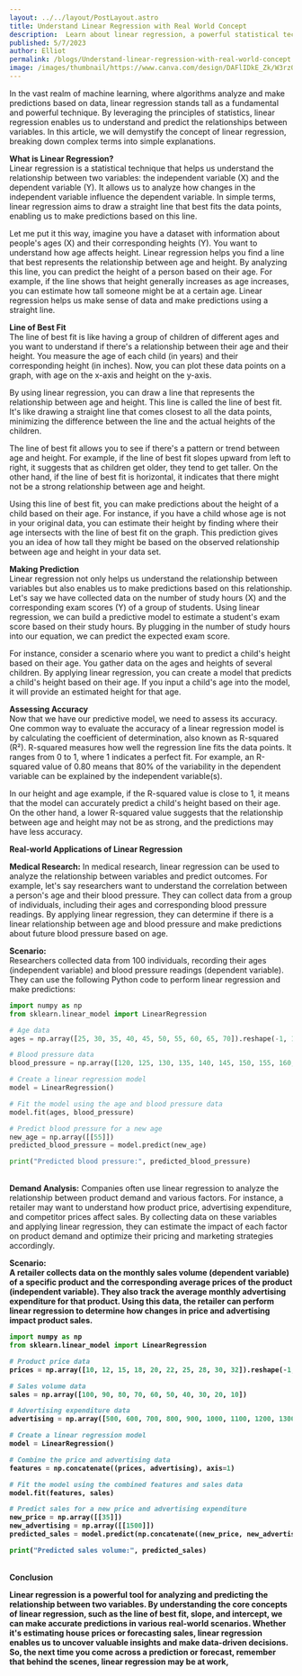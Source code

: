 ```yaml
---
layout: ../../layout/PostLayout.astro
title: Understand Linear Regression with Real World Concept
description:  Learn about linear regression, a powerful statistical technique used to predict outcomes. Discover the core concepts, explore real-world applications in real estate and sales forecasting, and see practical code snippets in Python.
published: 5/7/2023
author: Elliot
permalink: /blogs/Understand-linear-regression-with-real-world-concept
image: /images/thumbnail/https://www.canva.com/design/DAFlIDkE_Zk/W3rz0OA3UWparxRdO3SgKw/view?utm_content=DAFlIDkE_Zk&utm_campaign=designshare&utm_medium=link&utm_source=publishsharelink
---
```


In the vast realm of machine learning, where algorithms analyze and make predictions based on data, linear regression stands tall as a fundamental and powerful technique. By leveraging the principles of statistics, linear regression enables us to understand and predict the relationships between variables. In this article, we will demystify the concept of linear regression, breaking down complex terms into simple explanations.

<b> What is Linear Regression? </b> <br>
Linear regression is a statistical technique that helps us understand the relationship between two variables: the independent variable (X) and the dependent variable (Y). It allows us to analyze how changes in the independent variable influence the dependent variable. In simple terms, linear regression aims to draw a straight line that best fits the data points, enabling us to make predictions based on this line.

Let me put it this way, imagine you have a dataset with information about people's ages (X) and their corresponding heights (Y). You want to understand how age affects height. Linear regression helps you find a line that best represents the relationship between age and height. By analyzing this line, you can predict the height of a person based on their age. For example, if the line shows that height generally increases as age increases, you can estimate how tall someone might be at a certain age. Linear regression helps us make sense of data and make predictions using a straight line.

<b> Line of Best Fit</b> <br>
The line of best fit is like having a group of children of different ages and you want to understand if there's a relationship between their age and their height. You measure the age of each child (in years) and their corresponding height (in inches). Now, you can plot these data points on a graph, with age on the x-axis and height on the y-axis.

By using linear regression, you can draw a line that represents the relationship between age and height. This line is called the line of best fit. It's like drawing a straight line that comes closest to all the data points, minimizing the difference between the line and the actual heights of the children.

The line of best fit allows you to see if there's a pattern or trend between age and height. For example, if the line of best fit slopes upward from left to right, it suggests that as children get older, they tend to get taller. On the other hand, if the line of best fit is horizontal, it indicates that there might not be a strong relationship between age and height.

Using this line of best fit, you can make predictions about the height of a child based on their age. For instance, if you have a child whose age is not in your original data, you can estimate their height by finding where their age intersects with the line of best fit on the graph. This prediction gives you an idea of how tall they might be based on the observed relationship between age and height in your data set.

<b> Making Prediction </b> <br>
Linear regression not only helps us understand the relationship between variables but also enables us to make predictions based on this relationship. Let's say we have collected data on the number of study hours (X) and the corresponding exam scores (Y) of a group of students. Using linear regression, we can build a predictive model to estimate a student's exam score based on their study hours. By plugging in the number of study hours into our equation, we can predict the expected exam score.

For instance, consider a scenario where you want to predict a child's height based on their age. You gather data on the ages and heights of several children. By applying linear regression, you can create a model that predicts a child's height based on their age. If you input a child's age into the model, it will provide an estimated height for that age.

<b>Assessing Accuracy</b> <br>
Now that we have our predictive model, we need to assess its accuracy. One common way to evaluate the accuracy of a linear regression model is by calculating the coefficient of determination, also known as R-squared (R²). R-squared measures how well the regression line fits the data points. It ranges from 0 to 1, where 1 indicates a perfect fit. For example, an R-squared value of 0.80 means that 80% of the variability in the dependent variable can be explained by the independent variable(s).

In our height and age example, if the R-squared value is close to 1, it means that the model can accurately predict a child's height based on their age. On the other hand, a lower R-squared value suggests that the relationship between age and height may not be as strong, and the predictions may have less accuracy.

<b> Real-world Applications of Linear Regression </b> <br>

<b>Medical Research:</b> In medical research, linear regression can be used to analyze the relationship between variables and predict outcomes. For example, let's say researchers want to understand the correlation between a person's age and their blood pressure. They can collect data from a group of individuals, including their ages and corresponding blood pressure readings. By applying linear regression, they can determine if there is a linear relationship between age and blood pressure and make predictions about future blood pressure based on age.

<b>Scenario:</b> <br>
Researchers collected data from 100 individuals, recording their ages (independent variable) and blood pressure readings (dependent variable). They can use the following Python code to perform linear regression and make predictions:

```python
import numpy as np
from sklearn.linear_model import LinearRegression

# Age data
ages = np.array([25, 30, 35, 40, 45, 50, 55, 60, 65, 70]).reshape(-1, 1)

# Blood pressure data
blood_pressure = np.array([120, 125, 130, 135, 140, 145, 150, 155, 160, 165])

# Create a linear regression model
model = LinearRegression()

# Fit the model using the age and blood pressure data
model.fit(ages, blood_pressure)

# Predict blood pressure for a new age
new_age = np.array([[55]])
predicted_blood_pressure = model.predict(new_age)

print("Predicted blood pressure:", predicted_blood_pressure)
```

<br>
<b>Demand Analysis:</b> Companies often use linear regression to analyze the relationship between product demand and various factors. For instance, a retailer may want to understand how product price, advertising expenditure, and competitor prices affect sales. By collecting data on these variables and applying linear regression, they can estimate the impact of each factor on product demand and optimize their pricing and marketing strategies accordingly.

<b>Scenario:<b> <br>
A retailer collects data on the monthly sales volume (dependent variable) of a specific product and the corresponding average prices of the product (independent variable). They also track the average monthly advertising expenditure for that product. Using this data, the retailer can perform linear regression to determine how changes in price and advertising impact product sales.
<br>

```python
import numpy as np
from sklearn.linear_model import LinearRegression

# Product price data
prices = np.array([10, 12, 15, 18, 20, 22, 25, 28, 30, 32]).reshape(-1, 1)

# Sales volume data
sales = np.array([100, 90, 80, 70, 60, 50, 40, 30, 20, 10])

# Advertising expenditure data
advertising = np.array([500, 600, 700, 800, 900, 1000, 1100, 1200, 1300, 1400]).reshape(-1, 1)

# Create a linear regression model
model = LinearRegression()

# Combine the price and advertising data
features = np.concatenate((prices, advertising), axis=1)

# Fit the model using the combined features and sales data
model.fit(features, sales)

# Predict sales for a new price and advertising expenditure
new_price = np.array([[35]])
new_advertising = np.array([[1500]])
predicted_sales = model.predict(np.concatenate((new_price, new_advertising), axis=1))

print("Predicted sales volume:", predicted_sales)
```

<br>
<b> Conclusion </b>

Linear regression is a powerful tool for analyzing and predicting the relationship between two variables. By understanding the core concepts of linear regression, such as the line of best fit, slope, and intercept, we can make accurate predictions in various real-world scenarios. Whether it's estimating house prices or forecasting sales, linear regression enables us to uncover valuable insights and make data-driven decisions. So, the next time you come across a prediction or forecast, remember that behind the scenes, linear regression may be at work,
